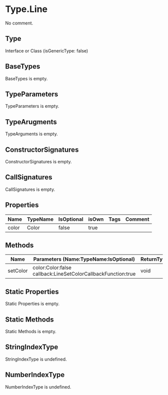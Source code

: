 # Type.Line

No comment.

## Type

Interface or Class (isGenericType: false)

## BaseTypes

BaseTypes is empty.

## TypeParameters

TypeParameters is empty.

## TypeArugments

TypeArguments is empty.

## ConstructorSignatures

ConstructorSignatures is empty.

## CallSignatures

CallSignatures is empty.

## Properties

Name|TypeName|IsOptional|isOwn|Tags|Comment
---|---|---|---|---|---
color|Color|false|true||

## Methods

Name|Parameters (Name:TypeName:IsOptional)|ReturnTypeName|IsOptional|isOwn|Comment
---|---|---|---|---|---
setColor|color:Color:false callback:LineSetColorCallbackFunction:true |void|false|true| 

## Static Properties

Static Properties is empty.

## Static Methods

Static Methods is empty.

## StringIndexType

StringIndexType is undefined.

## NumberIndexType

NumberIndexType is undefined.

